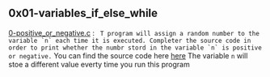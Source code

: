 ## 0x01-variables_if_else_while

[0-positive_or_negative.c](./0-positive_or_negative) :
 ``` T program will assign a random number to the variable `n` each time it is executed. Completer the source code in order to print whether the numbr stord in the variable `n` is positive or negative.```
     You can find the source code here [here](https://github.com/holbertonschool/0x01.c/blob/master/0-positive_or_negative_c)
     The variable `n` will stoe a different value everty time you run this program
